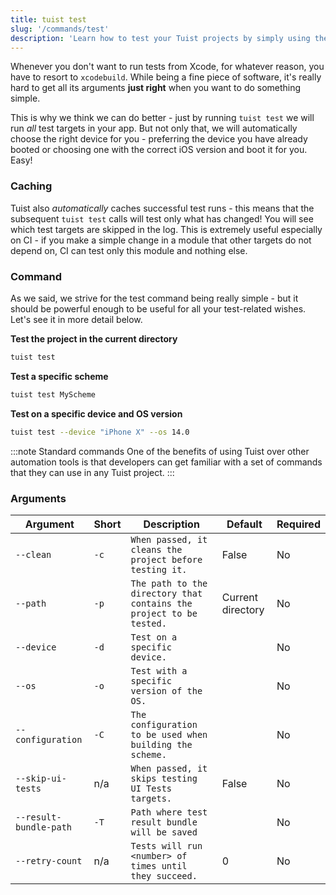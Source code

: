 ```yaml
---
title: tuist test
slug: '/commands/test'
description: 'Learn how to test your Tuist projects by simply using the test command that is optimized for minimal configuration.'
---
```


Whenever you don't want to run tests from Xcode, for whatever reason, you have to resort to `xcodebuild`.
While being a fine piece of software, it's really hard to get all its arguments **just right**
when you want to do something simple.

This is why we think we can do better - just by running `tuist test` we will run _all_ test targets in your app.
But not only that, we will automatically choose the right device for you - preferring the device you have already booted
or choosing one with the correct iOS version and boot it for you. Easy!

### Caching

Tuist also _automatically_ caches successful test runs - this means that the subsequent `tuist test` calls will
test only what has changed! You will see which test targets are skipped in the log.
This is extremely useful especially on CI - if you make a simple change in a module that other targets
do not depend on, CI can test only this module and nothing else.

### Command

As we said, we strive for the test command being really simple - but it should be powerful enough to be useful for all your
test-related wishes. Let's see it in more detail below.

**Test the project in the current directory**

```bash
tuist test
```

**Test a specific scheme**

```bash
tuist test MyScheme
```

**Test on a specific device and OS version**

```bash
tuist test --device "iPhone X" --os 14.0
```

:::note Standard commands
One of the benefits of using Tuist over other automation tools is that developers can get familiar with a set of commands that they can use in any Tuist project.
:::

### Arguments

| Argument               | Short | Description                                                         | Default           | Required |
| ---------------------- | ----- | ------------------------------------------------------------------- | ----------------- | -------- |
| `--clean`              | `-c`  | `When passed, it cleans the project before testing it.`             | False             | No       |
| `--path`               | `-p`  | `The path to the directory that contains the project to be tested.` | Current directory | No       |
| `--device`             | `-d`  | `Test on a specific device.`                                        |                   | No       |
| `--os`                 | `-o`  | `Test with a specific version of the OS.`                           |                   | No       |
| `--configuration`      | `-C`  | `The configuration to be used when building the scheme.`            |                   | No       |
| `--skip-ui-tests`      | n/a   | `When passed, it skips testing UI Tests targets.`                   | False             | No       |
| `--result-bundle-path` | `-T`  | `Path where test result bundle will be saved`                       |                   | No       |
| `--retry-count`        | n/a   | `Tests will run <number> of times until they succeed.`              | 0                 | No       |
